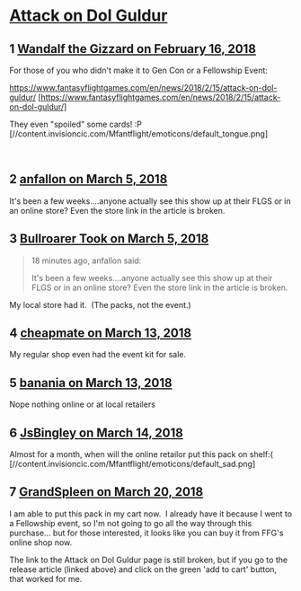# [Attack on Dol Guldur](https://community.fantasyflightgames.com/topic/269911-attack-on-dol-guldur/)

## 1 [Wandalf the Gizzard on February 16, 2018](https://community.fantasyflightgames.com/topic/269911-attack-on-dol-guldur/?do=findComment&comment=3216605)

For those of you who didn't make it to Gen Con or a Fellowship Event:

https://www.fantasyflightgames.com/en/news/2018/2/15/attack-on-dol-guldur/ [https://www.fantasyflightgames.com/en/news/2018/2/15/attack-on-dol-guldur/]

They even "spoiled" some cards! :P [//content.invisioncic.com/Mfantflight/emoticons/default_tongue.png]

 

## 2 [anfallon on March 5, 2018](https://community.fantasyflightgames.com/topic/269911-attack-on-dol-guldur/?do=findComment&comment=3238318)

It's been a few weeks....anyone actually see this show up at their FLGS or in an online store? Even the store link in the article is broken.

## 3 [Bullroarer Took on March 5, 2018](https://community.fantasyflightgames.com/topic/269911-attack-on-dol-guldur/?do=findComment&comment=3238349)

> 18 minutes ago, anfallon said:
> 
> It's been a few weeks....anyone actually see this show up at their FLGS or in an online store? Even the store link in the article is broken.

My local store had it.  (The packs, not the event.)

## 4 [cheapmate on March 13, 2018](https://community.fantasyflightgames.com/topic/269911-attack-on-dol-guldur/?do=findComment&comment=3247415)

My regular shop even had the event kit for sale.

## 5 [banania on March 13, 2018](https://community.fantasyflightgames.com/topic/269911-attack-on-dol-guldur/?do=findComment&comment=3247629)

Nope nothing online or at local retailers

## 6 [JsBingley on March 14, 2018](https://community.fantasyflightgames.com/topic/269911-attack-on-dol-guldur/?do=findComment&comment=3248819)

Almost for a month, when will the online retailor put this pack on shelf:( [//content.invisioncic.com/Mfantflight/emoticons/default_sad.png]

## 7 [GrandSpleen on March 20, 2018](https://community.fantasyflightgames.com/topic/269911-attack-on-dol-guldur/?do=findComment&comment=3254906)

I am able to put this pack in my cart now.  I already have it because I went to a Fellowship event, so I'm not going to go all the way through this purchase... but for those interested, it looks like you can buy it from FFG's online shop now.  

The link to the Attack on Dol Guldur page is still broken, but if you go to the release article (linked above) and click on the green 'add to cart' button, that worked for me.

